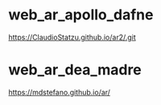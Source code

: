 # web_ar_apollo_dafne
https://ClaudioStatzu.github.io/ar2/.git

# web_ar_dea_madre
https://mdstefano.github.io/ar/
